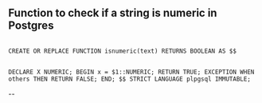 ## Function to check if a string is numeric in Postgres

<p><code>
CREATE OR REPLACE FUNCTION isnumeric(text) RETURNS BOOLEAN AS $$

DECLARE X NUMERIC;
BEGIN
  x = $1::NUMERIC;
  RETURN TRUE;
EXCEPTION WHEN others THEN
  RETURN FALSE;
END;
$$
STRICT
LANGUAGE plpgsql IMMUTABLE;
</code></p>

--
